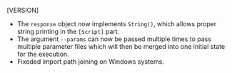 [VERSION]

- The `response` object now implements `String()`, which allows proper string printing in the `[Script]` part.
- The argument `--params` can now be passed multiple times to pass multiple parameter files which will then be merged into one initial state for the execution.
- Fixeded import path joining on Windows systems.